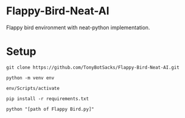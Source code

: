 # Flappy-Bird-Neat-AI
Flappy bird environment with neat-python implementation.

# Setup
  
    git clone https://github.com/TonyBotSacks/Flappy-Bird-Neat-AI.git
  
    python -m venv env
  
    env/Scripts/activate
     
    pip install -r requirements.txt 

    python "[path of Flappy Bird.py]"
